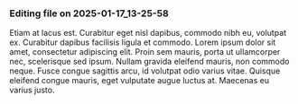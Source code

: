 

### Editing file on 2025-01-17_13-25-58

Etiam at lacus est. Curabitur eget nisl dapibus, commodo nibh eu, volutpat ex. Curabitur dapibus facilisis ligula et commodo. Lorem ipsum dolor sit amet, consectetur adipiscing elit. Proin sem mauris, porta ut ullamcorper nec, scelerisque sed ipsum. Nullam gravida eleifend mauris, non commodo neque. Fusce congue sagittis arcu, id volutpat odio varius vitae. Quisque eleifend congue mauris, eget vulputate augue luctus at. Maecenas eu varius justo.


